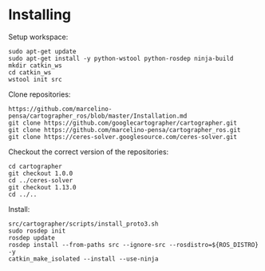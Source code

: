 # Installing

Setup workspace:

```
sudo apt-get update
sudo apt-get install -y python-wstool python-rosdep ninja-build
mkdir catkin_ws
cd catkin_ws
wstool init src
```

Clone repositories:

```
https://github.com/marcelino-pensa/cartographer_ros/blob/master/Installation.md
git clone https://github.com/googlecartographer/cartographer.git
git clone https://github.com/marcelino-pensa/cartographer_ros.git
git clone https://ceres-solver.googlesource.com/ceres-solver.git
```

Checkout the correct version of the repositories:

```
cd cartographer
git checkout 1.0.0
cd ../ceres-solver
git checkout 1.13.0
cd ../..
```

Install:

```
src/cartographer/scripts/install_proto3.sh
sudo rosdep init
rosdep update
rosdep install --from-paths src --ignore-src --rosdistro=${ROS_DISTRO} -y
catkin_make_isolated --install --use-ninja
```

